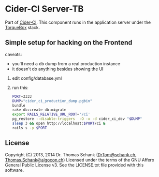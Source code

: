 Cider-CI Server-TB
==================

Part of [Cider-CI](https://github.com/DrTom/cider-ci). 
This component runs in the application server under the 
[TorqueBox](http://torquebox.org/) stack.


## Simple setup for hacking on the Frontend

caveats:
- you'll need a db dump from a real production instance
- it doesn't do anything besides showing the UI

1. edit config/database.yml 

2. run this:
    ````sh
    PORT=3333
    DUMP="cider_ci_production_dump.pgbin"
    bundle
    rake db:create db:migrate
    export RAILS_RELATIVE_URL_ROOT='/ci'
    pg_restore --disable-triggers  -O -x -d cider_ci_dev "$DUMP"
    sleep 3 && open http://localhost:$PORT/ci &
    rails s -p $PORT
    ````


## License

Copyright (C) 2013, 2014 Dr. Thomas Schank  (DrTom@schank.ch, Thomas.Schank@algocon.ch)
Licensed under the terms of the GNU Affero General Public License v3.
See the LICENSE.txt file provided with this software.

